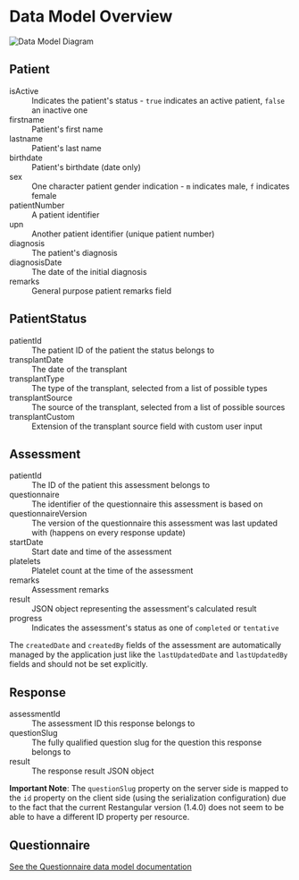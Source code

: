 # Data Model Overview

![Data Model Diagram](http://www.gliffy.com/go/publish/image/6917037/L.png)

## Patient
<dl>
	<dt>isActive</dt>
	<dd>Indicates the patient's status - <code>true</code> indicates an active patient, <code>false</code> an inactive one</dd>
	<dt>firstname</dt>
	<dd>Patient's first name</dd>
	<dt>lastname</dt>
	<dd>Patient's last name</dd>
	<dt>birthdate</dt>
	<dd>Patient's birthdate (date only)</dd>
	<dt>sex</dt>
	<dd>One character patient gender indication - <code>m</code> indicates male, <code>f</code> indicates female</dd>
	<dt>patientNumber</dt>
	<dd>A patient identifier</dd>
	<dt>upn</dt>
	<dd>Another patient identifier (unique patient number)</dd>
	<dt>diagnosis</dt>
	<dd>The patient's diagnosis</dd>
	<dt>diagnosisDate</dt>
	<dd>The date of the initial diagnosis</dd>
	<dt>remarks</dt>
	<dd>General purpose patient remarks field</dd>
</dl>

## PatientStatus
<dl>
	<dt>patientId</dt>
	<dd>The patient ID of the patient the status belongs to</dd>
	<dt>transplantDate</dt>
	<dd>The date of the transplant</dd>
	<dt>transplantType</dt>
	<dd>The type of the transplant, selected from a list of possible types</dd>
	<dt>transplantSource</dt>
	<dd>The source of the transplant, selected from a list of possible sources</dd>
	<dt>transplantCustom</dt>
	<dd>Extension of the transplant source field with custom user input</dd>
</dl>

## Assessment
<dl>
	<dt>patientId</dt>
	<dd>The ID of the patient this assessment belongs to</dd>
	<dt>questionnaire</dt>
	<dd>The identifier of the questionnaire this assessment is based on</dd>
	<dt>questionnaireVersion</dt>
	<dd>The version of the questionnaire this assessment was last updated with (happens on every response update)</dd>
	<dt>startDate</dt>
	<dd>Start date and time of the assessment</dd>
	<dt>platelets</dt>
	<dd>Platelet count at the time of the assessment</dd>
	<dt>remarks</dt>
	<dd>Assessment remarks</dd>
	<dt>result</dt>
	<dd>JSON object representing the assessment's calculated result</dd>
	<dt>progress</dt>
	<dd>Indicates the assessment's status as one of <code>completed</code> or <code>tentative</code></dd>
</dl>

The `createdDate` and `createdBy` fields of the assessment are automatically managed by the application just like the `lastUpdatedDate` and `lastUpdatedBy` fields and should not be set explicitly.

## Response
<dl>
	<dt>assessmentId</dt>
	<dd>The assessment ID this response belongs to</dd>
	<dt>questionSlug</dt>
	<dd>The fully qualified question slug for the question this response belongs to</dd>
	<dt>result</dt>
	<dd>The response result JSON object</dd>
</dl>

**Important Note**: The `questionSlug` property on the server side is mapped to the `id` property on the client side (using the serialization configuration) due to the fact that the current Restangular version (1.4.0) does not seem to be able to have a different ID property per resource.

## Questionnaire

[See the Questionnaire data model documentation](questionnaire.md)
